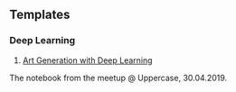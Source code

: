 ## Templates

### Deep Learning
1. [Art Generation with Deep Learning](https://github.com/ekaterinakuzmina/Project-templates/blob/master/StyleTransferWorkshop_Uppercase_WIT.ipynb)

The notebook from the meetup @ Uppercase, 30.04.2019.
